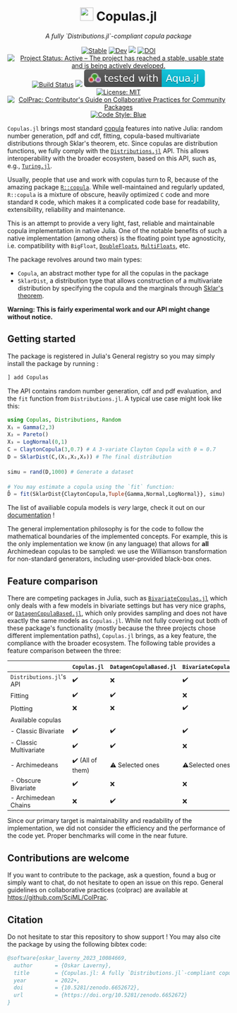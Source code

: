 <h1 align=center><img src="https://cdn.rawgit.com/lrnv/Copulas.jl/main/docs/src/assets/logo.svg" width="30px" height="30px"/> Copulas.jl</h1>
<p align=center><i>A fully `Distributions.jl`-compliant copula package</i></p>

<p align=center>
    <a href="https://lrnv.github.io/Copulas.jl/stable"><img src="https://img.shields.io/badge/docs-stable-blue.svg" alt="Stable" /></a>
    <a href="https://lrnv.github.io/Copulas.jl/dev"><img src="https://img.shields.io/badge/docs-dev-blue.svg" alt="Dev" /></a>
    <a href="https://joss.theoj.org/papers/98fa5d88d0d8f27038af2da00f210d45"><img src="https://joss.theoj.org/papers/98fa5d88d0d8f27038af2da00f210d45/status.svg"></a>
    <a href="https://zenodo.org/badge/latestdoi/456485213"><img src="https://zenodo.org/badge/456485213.svg" alt="DOI" /></a>
<br />
    <a href="https://www.repostatus.org/#active"><img src="https://www.repostatus.org/badges/latest/active.svg" alt="Project Status: Active – The project has reached a stable, usable state and is being actively developed." /></a>
     <a href="https://github.com/lrnv/Copulas.jl/actions/workflows/CI.yml?query=branch%3Amain"><img src="https://github.com/lrnv/Copulas.jl/actions/workflows/CI.yml/badge.svg?branch=main" alt="Build Status" /></a>
     <a href="https://codecov.io/gh/lrnv/Copulas.jl"><img src="https://codecov.io/gh/lrnv/Copulas.jl/branch/main/graph/badge.svg"/></a>
     <a href="https://github.com/JuliaTesting/Aqua.jl"><img src="https://raw.githubusercontent.com/JuliaTesting/Aqua.jl/master/badge.svg" alt="Aqua QA" /></a>
    <!-- <a href="https://benchmark.tansongchen.com/TaylorDiff.jl"><img src="https://img.shields.io/buildkite/2c801728055463e7c8baeeb3cc187b964587235a49b3ed39ab/main.svg?label=benchmark" alt="Benchmark Status" /></a> -->
<br />
    <a href="https://opensource.org/licenses/MIT"><img src="https://img.shields.io/badge/license-MIT-blue.svg" alt="License: MIT" /></a>
    <a href="https://github.com/SciML/ColPrac"><img src="https://img.shields.io/badge/contributor's%20guide-ColPrac-blueviolet" alt="ColPrac: Contributor's Guide on Collaborative Practices for Community Packages" /></a>
    <a href="https://github.com/invenia/BlueStyle"><img src="https://img.shields.io/badge/code%20style-blue-4495d1.svg" alt="Code Style: Blue" /></a>
</p>

<!-- <p align=center>
  <a href="https://github.com/codespaces/new?hide_repo_select=true&ref=main&repo=563952901&machine=standardLinux32gb&devcontainer_path=.devcontainer%2Fdevcontainer.json&location=EastUshttps://github.com/codespaces/new?hide_repo_select=true&ref=main&repo=563952901&machine=standardLinux32gb&devcontainer_path=.devcontainer%2Fdevcontainer.json&location=EastUs"><img src="https://github.com/codespaces/badge.svg" alt="Open in GitHub Codespaces" /></a>
</p> -->

`Copulas.jl` brings most standard [copula](https://en.wikipedia.org/wiki/Copula_(probability_theory)) features into native Julia: random number generation, pdf and cdf, fitting, copula-based multivariate distributions through Sklar's theorem, etc. Since copulas are distribution functions, we fully comply with the [`Distributions.jl`](https://github.com/JuliaStats/Distributions.jl) API. This allows interoperability with the broader ecosystem, based on this API, such as, e.g., [`Turing.jl`](https://github.com/TuringLang/Turing.jl).

Usually, people that use and work with copulas turn to R, because of the amazing package [`R::copula`](https://cran.r-project.org/web/packages/copula/copula.pdf). While well-maintained and regularly updated, `R::copula` is a mixture of obscure, heavily optimized `C` code and more standard `R` code, which makes it a complicated code base for readability, extensibility, reliability and maintenance.

This is an attempt to provide a very light, fast, reliable and maintainable copula implementation in native Julia. One of the notable benefits of such a native implementation (among others) is the floating point type agnosticity, i.e. compatibility with `BigFloat`, [`DoubleFloats`](https://github.com/JuliaMath/DoubleFloats.jl), [`MultiFloats`](https://github.com/dzhang314/MultiFloats.jl), etc.

The package revolves around two main types: 

- `Copula`, an abstract mother type for all the copulas in the package
- `SklarDist`, a distribution type that allows construction of a multivariate distribution by specifying the copula and the marginals through [Sklar's theorem](https://en.wikipedia.org/wiki/Copula_(probability_theory)#Sklar's_theorem). 

**Warning: This is fairly experimental work and our API might change without notice.**

## Getting started

The package is registered in Julia's General registry so you may simply install the package by running : 

```julia
] add Copulas
```

The API contains random number generation, cdf and pdf evaluation, and the `fit` function from `Distributions.jl`. A typical use case might look like this: 

```julia
using Copulas, Distributions, Random
X₁ = Gamma(2,3)
X₂ = Pareto()
X₃ = LogNormal(0,1)
C = ClaytonCopula(3,0.7) # A 3-variate Clayton Copula with θ = 0.7
D = SklarDist(C,(X₁,X₂,X₃)) # The final distribution

simu = rand(D,1000) # Generate a dataset

# You may estimate a copula using the `fit` function:
D̂ = fit(SklarDist{ClaytonCopula,Tuple{Gamma,Normal,LogNormal}}, simu)
```

The list of availiable copula models is *very* large, check it out on our [documentation](https://lrnv.github.io/Copulas.jl/stable) ! 

The general implementation philosophy is for the code to follow the mathematical boundaries of the implemented concepts. For example, this is the only implementation we know (in any language) that allows for **all** Archimedean copulas to be sampled: we use the Williamson transformation for non-standard generators, including user-provided black-box ones.

## Feature comparison


There are competing packages in Julia, such as [`BivariateCopulas.jl`](https://github.com/AnderGray/BivariateCopulas.jl) which only deals with a few models in bivariate settings but has very nice graphs, or [`DatagenCopulaBased.jl`](https://github.com/iitis/DatagenCopulaBased.jl), which only provides sampling and does not have exactly the same models as `Copulas.jl`. While not fully covering out both of these package's functionality (mostly because the three projects chose different implementation paths), `Copulas.jl` brings, as a key feature, the compliance with the broader ecosystem. The following table provides a feature comparison between the three: 

|  | `Copulas.jl` | `DatagenCopulaBased.jl` | `BivariateCopulas.jl` |
|----------------|--------------|-------------------------|-----------------------|
| `Distributions.jl`'s API | ✔️ | ❌ | ✔️ |
| Fitting                  | ✔️ | ✔️ | ❌ |
| Plotting                 | ❌ | ❌ | ✔️ |
| Available copulas        |     |     |    |
| - Classic Bivariate      | ✔️ | ✔️ | ✔️ |
| - Classic Multivariate   | ✔️ | ✔️ | ❌ |
| - Archimedeans           | ✔️ (All of them) | ⚠️ Selected ones | ⚠️Selected ones |
| - Obscure Bivariate      | ✔️ | ❌ | ❌ |
| - Archimedean Chains     | ❌ | ✔️ | ❌ |

Since our primary target is maintainability and readability of the implementation, we did not consider the efficiency and the performance of the code yet. Proper benchmarks will come in the near future. 

## Contributions are welcome

If you want to contribute to the package, ask a question, found a bug or simply want to chat, do not hesitate to open an issue on this repo. General guidelines on collaborative practices (colprac) are available at https://github.com/SciML/ColPrac.
## Citation 

Do not hesitate to star this repository to show support ! You may also cite the package by using the following bibtex code: 

```bibtex
@software{oskar_laverny_2023_10084669,
  author       = {Oskar Laverny},
  title        = {Copulas.jl: A fully `Distributions.jl`-compliant copula package},
  year         = 2022+,
  doi          = {10.5281/zenodo.6652672},
  url          = {https://doi.org/10.5281/zenodo.6652672}
}
```
